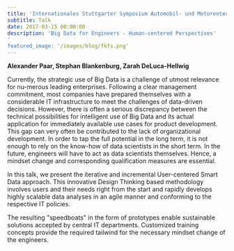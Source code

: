```yaml
---
title: 'Internationales Stuttgarter Symposium Automobil- und Motorentechnik, Stuttgart, Germany'
subtitle: Talk
date: 2017-03-15 00:00:00
description: 'Big Data for Engineers - Human-centered Perspectives'
'
featured_image: '/images/blog/fkfs.png'
---
```


**Alexander Paar, Stephan Blankenburg, Zarah DeLuca-Hellwig**

Currently, the strategic use of Big Data is a challenge of utmost relevance for nu-merous leading enterprises. Following a clear management commitment, most companies have prepared themselves with a considerable IT infrastructure to meet the challenges of data-driven decisions. However, there is often a serious discrepancy between the technical possibilities for intelligent use of Big Data and its actual application for immediately available use cases for product development. This gap can very often be contributed to the lack of organizational development. In order to tap the full potential in the long term, it is not enough to rely on the know-how of data scientists in the short term. In the future, engineers will have to act as data scientists themselves. Hence, a mindset change and corresponding qualification measures are essential.

In this talk, we present the iterative and incremental User-centered Smart Data approach. This innovative Design Thinking based methodology involves users and their needs right from the start and rapidly develops highly scalable data analyses in an agile manner and conforming to the respective IT policies.

The resulting "speedboats" in the form of prototypes enable sustainable solutions accepted by central IT departments. Customized training concepts provide the required tailwind for the necessary mindset change of the engineers.
